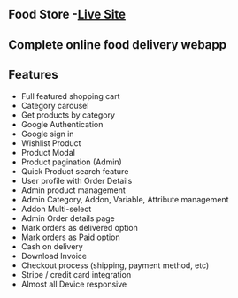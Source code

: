 ## Food Store -[Live Site ](https://food-store-add09.web.app/)

## Complete online food delivery webapp

## Features

- Full featured shopping cart
- Category carousel
- Get products by category
- Google Authentication
- Google sign in
- Wishlist Product
- Product Modal
- Product pagination (Admin)
- Quick Product search feature
- User profile with Order Details
- Admin product management
- Admin Category, Addon, Variable, Attribute management
- Addon Multi-select
- Admin Order details page
- Mark orders as delivered option
- Mark orders as Paid option
- Cash on delivery
- Download Invoice
- Checkout process (shipping, payment method, etc)
- Stripe / credit card integration
- Almost all Device responsive
